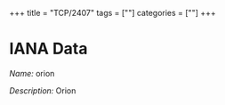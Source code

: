 +++
title = "TCP/2407"
tags = [""]
categories = [""]
+++

# IANA Data

_Name:_ orion

_Description:_ Orion

